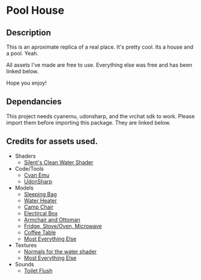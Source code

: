 # Pool House

## Description

This is an aproximate replica of a real place. It's pretty cool. Its a house and a pool. Yeah.

All assets I've made are free to use. Everything else was free and has been linked below.

Hope you enjoy!

## Dependancies

This project needs cyanemu, udonsharp, and the vrchat sdk to work. Please import them before importing this package. They are linked below.

## Credits for assets used.

- Shaders
    - [Silent's Clean Water Shader](https://gitlab.com/s-ilent/clear-water)
- Code/Tools
    - [Cyan Emu](https://github.com/CyanLaser/CyanEmu)
    - [UdonSharp](https://github.com/MerlinVR/UdonSharp)
- Models
    - [Sleeping Bag](https://sketchfab.com/3d-models/sleeping-bag-8098c046310445b6b15c0f1466509e35)
    - [Water Heater](https://sketchfab.com/3d-models/water-heater-obj-4d2647ed28d646e38637060e3d2000f2)
    - [Camp Chair](https://sketchfab.com/3d-models/camping-chair-46b592f41c1f441ca19faadd2b4bb90a)
    - [Electircal Box](https://sketchfab.com/3d-models/electrical-box-a43b52c5c7714fc194d541820f60eb52)
    - [Armchair and Ottoman](https://sketchfab.com/3d-models/the-armchair-of-my-dreams-b17939c46dfe4e0f9341285ff7ecc89b)
    - [Fridge, Stove/Oven, Microwave](https://assetstore.unity.com/packages/3d/props/electronics/kitchen-appliance-low-poly-180419)
    - [Coffee Table](https://assetstore.unity.com/packages/3d/props/furniture/small-pack-furniture-56628)
    - [Most Everything Else](https://assetstore.unity.com/packages/3d/props/apartment-kit-124055)
- Textures
    - [Normals for the water shader](https://textures.pixel-furnace.com/texture?name=Animated%20Water)
    - [Most Everything Else](https://3dtextures.me/)
- Sounds
	- [Toilet Flush](https://freesound.org/people/Huminaatio/sounds/331897/)